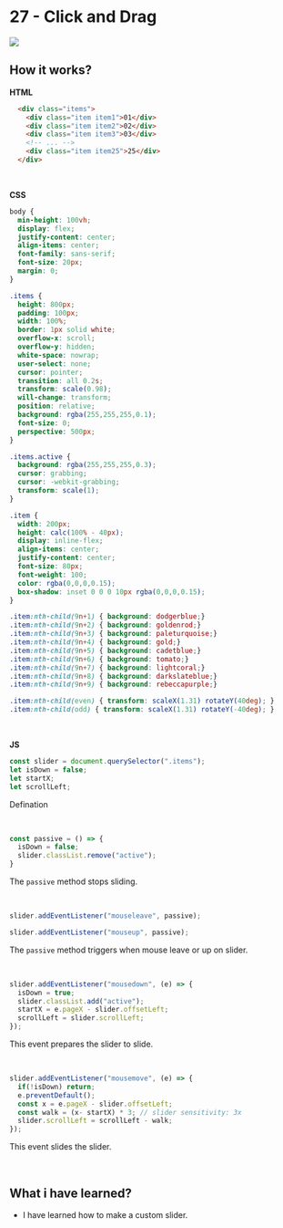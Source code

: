 # 27 - Click and Drag

![](https://github.com/erhanersoz/JavaScript30/blob/master/Screenshots/demo_27.gif?raw=true)

## How it works?

**HTML**

```html
  <div class="items">
    <div class="item item1">01</div>
    <div class="item item2">02</div>
    <div class="item item3">03</div>
    <!-- ... -->
    <div class="item item25">25</div>
  </div>
```

<br/>

**CSS**

```css
body {
  min-height: 100vh;
  display: flex;
  justify-content: center;
  align-items: center;
  font-family: sans-serif;
  font-size: 20px;
  margin: 0;
}

.items {
  height: 800px;
  padding: 100px;
  width: 100%;
  border: 1px solid white;
  overflow-x: scroll;
  overflow-y: hidden;
  white-space: nowrap;
  user-select: none;
  cursor: pointer;
  transition: all 0.2s;
  transform: scale(0.98);
  will-change: transform;
  position: relative;
  background: rgba(255,255,255,0.1);
  font-size: 0;
  perspective: 500px;
}

.items.active {
  background: rgba(255,255,255,0.3);
  cursor: grabbing;
  cursor: -webkit-grabbing;
  transform: scale(1);
}

.item {
  width: 200px;
  height: calc(100% - 40px);
  display: inline-flex;
  align-items: center;
  justify-content: center;
  font-size: 80px;
  font-weight: 100;
  color: rgba(0,0,0,0.15);
  box-shadow: inset 0 0 0 10px rgba(0,0,0,0.15);
}

.item:nth-child(9n+1) { background: dodgerblue;}
.item:nth-child(9n+2) { background: goldenrod;}
.item:nth-child(9n+3) { background: paleturquoise;}
.item:nth-child(9n+4) { background: gold;}
.item:nth-child(9n+5) { background: cadetblue;}
.item:nth-child(9n+6) { background: tomato;}
.item:nth-child(9n+7) { background: lightcoral;}
.item:nth-child(9n+8) { background: darkslateblue;}
.item:nth-child(9n+9) { background: rebeccapurple;}

.item:nth-child(even) { transform: scaleX(1.31) rotateY(40deg); }
.item:nth-child(odd) { transform: scaleX(1.31) rotateY(-40deg); }

```

<br/>

**JS**

```js
const slider = document.querySelector(".items");
let isDown = false;
let startX;
let scrollLeft;
```
Defination

<br/>

```js
const passive = () => {
  isDown = false;
  slider.classList.remove("active");
}
```
The `passive` method stops sliding.

<br/>

```js
slider.addEventListener("mouseleave", passive);

slider.addEventListener("mouseup", passive);
```

The `passive` method triggers when mouse leave or up on slider.

<br/>

```js
slider.addEventListener("mousedown", (e) => {
  isDown = true;
  slider.classList.add("active");
  startX = e.pageX - slider.offsetLeft;
  scrollLeft = slider.scrollLeft;
});
```
This event prepares the slider to slide.

<br/>

```js
slider.addEventListener("mousemove", (e) => {
  if(!isDown) return;
  e.preventDefault(); 
  const x = e.pageX - slider.offsetLeft;
  const walk = (x- startX) * 3; // slider sensitivity: 3x 
  slider.scrollLeft = scrollLeft - walk;
});
```
This event slides the slider.

<br/>

## What i have learned?

- I have learned how to make a custom slider.
